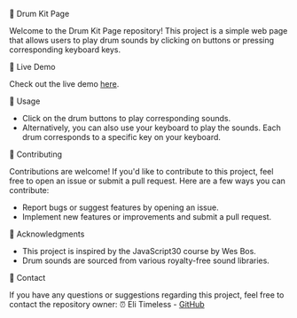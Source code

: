 🥁 Drum Kit Page

Welcome to the Drum Kit Page repository! This project is a simple web page that allows users to play drum sounds by clicking on buttons or pressing corresponding keyboard keys.

🥁 Live Demo

Check out the live demo [here](https://jolly-dango-c85ed1.netlify.app/).

🥁 Usage

- Click on the drum buttons to play corresponding sounds.
- Alternatively, you can also use your keyboard to play the sounds. Each drum corresponds to a specific key on your keyboard.

🥁 Contributing

Contributions are welcome! If you'd like to contribute to this project, feel free to open an issue or submit a pull request. Here are a few ways you can contribute:
- Report bugs or suggest features by opening an issue.
- Implement new features or improvements and submit a pull request.

🥁 Acknowledgments

- This project is inspired by the JavaScript30 course by Wes Bos.
- Drum sounds are sourced from various royalty-free sound libraries.

🥁 Contact

If you have any questions or suggestions regarding this project, feel free to contact the repository owner:
⏰ Eli Timeless - [GitHub](https://github.com/EliTimeless)
